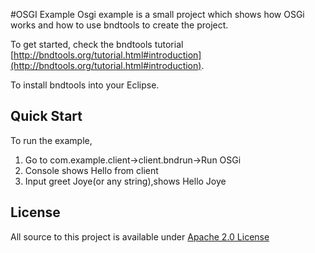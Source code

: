 #OSGI Example
Osgi example is a small project which shows how OSGi works and how to use bndtools to create the project.
		
To get started, check the bndtools tutorial
[http://bndtools.org/tutorial.html#introduction](http://bndtools.org/tutorial.html#introduction).
		
To install bndtools into your Eclipse.
		
## Quick Start

To run the example, </br>
  

1. Go to com.example.client->client.bndrun->Run OSGi
2. Console shows Hello from client
3. Input greet Joye(or any string),shows Hello Joye

## License
All source to this project is available under [Apache 2.0 License](/LICENSE.txt)
  